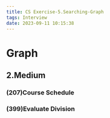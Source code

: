```yaml
---
title: CS Exercise-5.Searching-Graph
tags: Interview
date: 2023-09-11 10:15:38
---
```


# Graph

##   2.Medium

###   (207)Course Schedule

###   (399)Evaluate Division

